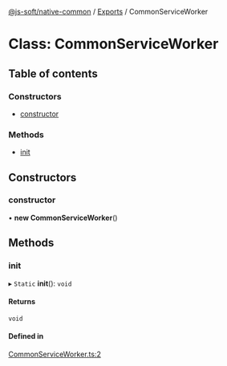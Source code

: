 [@js-soft/native-common](../README.md) / [Exports](../modules.md) / CommonServiceWorker

# Class: CommonServiceWorker

## Table of contents

### Constructors

-   [constructor](CommonServiceWorker.md#constructor)

### Methods

-   [init](CommonServiceWorker.md#init)

## Constructors

### constructor

• **new CommonServiceWorker**()

## Methods

### init

▸ `Static` **init**(): `void`

#### Returns

`void`

#### Defined in

[CommonServiceWorker.ts:2](https://github.com/js-soft/ts-native-access/blob/2235f5c/packages/common/src/CommonServiceWorker.ts#L2)
